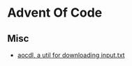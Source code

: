 # Advent Of Code

## Misc

- [aocdl, a util for downloading input.txt](https://github.com/GreenLightning/advent-of-code-downloader)

